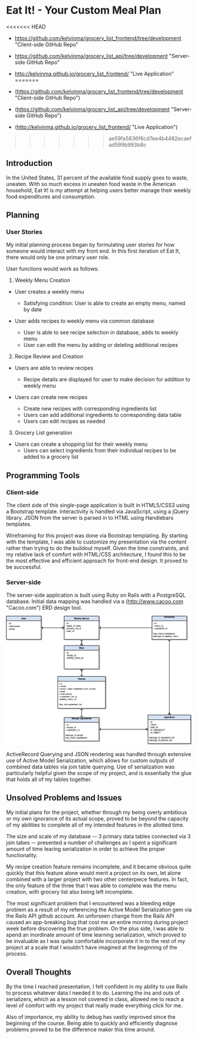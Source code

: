 # Eat It! - Your Custom Meal Plan

<<<<<<< HEAD
* https://github.com/kelvinma/grocery_list_frontend/tree/development "Client-side GitHub Repo"
* https://github.com/kelvinma/grocery_list_api/tree/development "Server-side GitHub Repo"

* http://kelvinma.github.io/grocery_list_frontend/ "Live Application"
=======
* (https://github.com/kelvinma/grocery_list_frontend/tree/development "Client-side GitHub Repo")
* (https://github.com/kelvinma/grocery_list_api/tree/development "Server-side GitHub Repo")

* (http://kelvinma.github.io/grocery_list_frontend/ "Live Application")
>>>>>>> ae59fa5836f6cd7ee4b4482ecaefad599b993b8c

## Introduction

In the United States, 31 percent of the available food supply goes to waste, uneaten. With so much excess in uneaten food waste in the American household, Eat It! is my attempt at helping users better manage their weekly food expenditures and consumption.

## Planning

### User Stories

My initial planning process began by formulating user stories for how someone would interact with my front end. In this first iteration of Eat It, there would only be one primary user role.

User functions would work as follows:

1. Weekly Menu Creation

  * User creates a weekly menu
    * Satisfying condition: User is able to create an empty menu, named by date

  * User adds recipes to weekly menu via common database
    * User is able to see recipe selection in database, adds to weekly menu
    * User can edit the menu by adding or deleting additional recipes

2. Recipe Review and Creation

  * Users are able to review recipes
    * Recipe details are displayed for user to make decision for addition to weekly menu

  * Users can create new recipes
    * Create new recipes with corresponding ingredients list
    * Users can add additional ingredients to corresponding data table
    * Users can edit recipes as needed

3. Grocery List generation

  * Users can create a shopping list for their weekly menu
    * Users can select ingredients from their individual recipes to be added to a grocery list

## Programming Tools

### Client-side

The client side of this single-page application is built in HTML5/CSS3 using a Bootstrap template. Interactivity is handled via JavaScript, using a jQuery library. JSON from the server is parsed in to HTML using Handlebars templates.

Wireframing for this project was done via Bootstrap templating. By starting with the template, I was able to customize my presentation via the content rather than trying to do the buildout myself. Given the time constraints, and my relative lack of comfort with HTML/CSS architecture, I found this to be the most effective and efficient approach for front-end design. It proved to be successful.

### Server-side

The server-side application is built using Ruby on Rails with a PostgreSQL database. Initial data mapping was handled via a (http://www.cacoo.com "Cacoo.com") ERD design tool.

![alt text](https://github.com/kelvinma/grocery_list_api/blob/development/database.png?)

ActiveRecord Querying and JSON rendering was handled through extensive use of Active Model Serialization, which allows for custom outputs of combined data tables via join table querying. Use of serialization was particularly helpful given the scope of my project, and is essentially the glue that holds all of my tables together.

## Unsolved Problems and Issues

My initial plans for the project, whether through my being overly ambitious or my own ignorance of its actual scope, proved to be beyond the capacity of my abilities to complete all of my intended features in the allotted time.

The size and scale of my database -- 3 primary data tables connected via 3 join tabes -- presented a number of challenges as I spent a significant amount of time learing serialization in order to achieve the proper functionality.

My recipe creation feature remains incomplete, and it became obvious quite quickly that this feature alone would merit a project on its own, let alone combined with a larger project with two other centerpiece features. In fact, the only feature of the three that I was able to complete was the menu creation, with grocery list also being left incomplete.

The most significant problem that I encountered was a bleeding edge problem as a result of my referencing the Active Model Serialization gem via the Rails API github account. An unforseen change from the Rails API caused an app-breaking bug that cost me an entire morning during project week before discovering the true problem. On the plus side, I was able to spend an inordinate amount of time learning serialization, which proved to be invaluable as I was quite comfortable incorporate it in to the rest of my project at a scale that I wouldn't have imagined at the beginning of the process.

## Overall Thoughts

By the time I reached presentation, I felt confident in my ability to use Rails to process whatever data I needed it to do. Learning the ins and outs of serializers, which as a lesson not covered in class, allowed me to reach a level of comfort with my project that really made everything click for me.

Also of importance, my ability to debug has vastly improved since the beginning of the course. Being able to quickly and efficiently diagnose problems proved to be the difference maker this time around.
